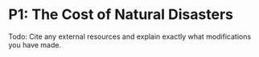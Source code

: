 # P1: The Cost of Natural Disasters

Todo: Cite any external resources and explain exactly what modifications you have made.